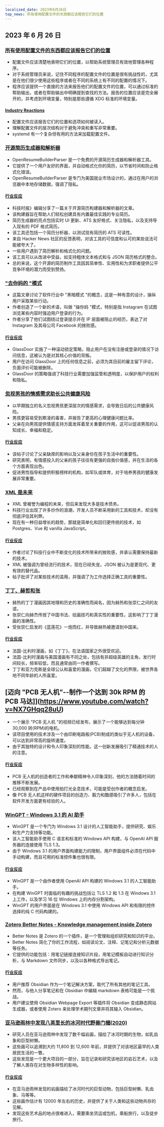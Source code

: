```yaml
---
localized_date: 2023年6月26日
top_news: 所有使用配置文件的东西都应该报告它们的位置
---
```


## 2023 年 6 月 26 日

### [所有使用配置文件的东西都应该报告它们的位置](https://utcc.utoronto.ca/~cks/space/blog/sysadmin/ReportConfigFileLocations)

- 配置文件应该清楚地表明它们的位置，以帮助系统管理员有效地管理各种程序。
- 对于系统管理员来说，记住不同程序的配置文件的位置是很有挑战性的，尤其是在他们很少使用这些程序或者在不同的系统上有不同的配置的情况下。
- 程序应该提供一个直接的方法来报告他们的配置文件的位置，可以通过标准的帮助输出，或者在帮助输出中明确提到查找的方法。报告的位置应该是完全展开的，并考虑到环境变量，特别是那些遵循 XDG 标准的环境变量。

#### [Industry Reactions](http://news.ycombinator.com/item?id=36465886)

- 配置文件应该报告它们的位置和选项如何被读入。
- 理解配置文件的层次结构对于避免冲突和重写非常重要。
- systemd 有一个复杂但有用的方法来加载配置文件。

### [开源简历生成器和解析器](https://www.open-resume.com/)

- OpenResumeBuilderParser 是一个免费的开源简历生成器和解析器工具。
- 它提供了一个用户友好的界面，并自动格式化你的简历，以节省时间和防止格式化错误。
- OpenResumeBuilderParser 是专门为美国就业市场设计的，通过在用户的浏览器中本地存储数据，强调了隐私。

#### [行业反应](http://news.ycombinator.com/item?id=36470297)

- 科技时报》编辑分享了一篇关于开源简历构建器和解析器的文章。
- 该构建器旨在帮助人们轻松创建具有内置最佳实践的专业简历。
- 简历生成器的亮点包括实时 UI 更新、ATS 友好格式、关注隐私，以及支持导入现有的 PDF 格式简历。
- 该工具还包括一个简历分析器，以测试现有简历的 ATS 可读性。
- 来自 Hacker News 社区的反馈表明，对该工具的可信度和认可的某些说法可能被夸大了。
- 一些用户遇到了简历解析和格式化的问题。
- 该工具可以从改进中受益，如支持粗体文本格式和与 JSON 简历格式的整合。
- 总的来说，这个开源的简历制作工具因其简单性、实用性和为求职者提供公平竞争环境的潜力而受到赞扬。

### ["去你妈的 "模式](https://cedwards.xyz/the-fuck-you-pattern/)

- 这篇文章讨论了软件行业中 "黑暗模式 "的概念，这是一种有意的设计，操纵用户采取某些行动。
- 作者创造了一个新的术语，叫做 "操你妈 "模式，特别是指 Instagram 在试图浏览某些内容时强迫用户登录的行为。
- 作者分享了他们试图绕过登录提示并在 IP 层面被阻止的经历，表达了对 Instagram 及其母公司 Facebook 的挫败感。

#### [行业反应](http://news.ycombinator.com/item?id=36467224)

- GlassDoor 实施了一种滚动锁定策略，阻止用户在没有注册或登录的情况下访问信息，这被认为是对其核心价值的背叛。
- 用户在访问 GlassDoor 上的任何信息之前，必须为其目前的雇主留下评论，负面评价可能被删除。
- GlassDoor 的策略强调了科技行业需要加强监管和透明度，以保护用户的权利和隐私。

### [忽视男孩的情感需求助长公共健康风险](https://www.wbur.org/cognoscenti/2023/06/15/boys-in-crisis-masculinity-andrew-reiner)

- 以早期独立的名义忽视男孩更深层次的情感需求，会导致日后的公共健康风险。
- 男孩更容易受到欺凌的毒害，并报告了更高的心理健康问题比率。
- 父亲在向男孩提供情感支持方面发挥着至关重要的作用，这可以促进男孩的认知成长、幸福和稳定。

#### [行业反应](http://news.ycombinator.com/item?id=36472041)

- 该帖子讨论了父亲缺席的影响以及父亲身份在孩子生活中的重要性。
- 研究表明，有情感投入的父亲的孩子往往有更强的自我价值感，并在生活的各个方面表现出色。
- 促进男性指导和提供积极榜样的机构，如军队或体育，对于培养男孩的健康发展非常重要。

### [XML 是未来](https://www.bitecode.dev/p/hype-cycles)

- XML 曾被誉为编程的未来，但后来发现大多是技术债务。
- 科技行业出现了许多炒作的浪潮，开发人员不断采用新的工具和技术，却没有彻底评估其利弊。
- 现在有一种日益增长的趋势，那就是简单化和回归更传统的技术，如 Postgres、Vue 和 vanilla JavaScript。

#### [行业反应](http://news.ycombinator.com/item?id=36466248)

- 作者讨论了科技行业中不断变化的技术所带来的挫败感，并承认需要保持最新的技术。
- XML 被强调为曾经流行的技术，现在已经失宠，JSON 被认为是更现代、更有效的替代品。
- 帖子批评了对某些技术的滥用，并强调了为工作选择正确工具的重要性。

### [丁丁、赫哲和张](https://thewire.in/books/tintin-herge-and-chang-a-friendship-that-changed-the-world)

- 赫热的丁丁漫画因其地理和历史的准确性而闻名，因为赫热和张崇仁之间的友谊。
- 张崇仁向赫杰传授了中国书法、绘画技巧和真实性的重要性，这影响了丁丁漫画的准确性。
- 受张崇仁启发的《蓝莲花》一炮而红，并导致赫热被邀请到中国来。

#### [行业反应](http://news.ycombinator.com/item?id=36468028)

- 法国-比利时漫画，如《丁丁》，在法语国家之外很受欢迎。
- 法国-比利时漫画与美国漫画有不同之处，包括有非超级英雄的主角，发行时间较长，频率较低，而且通常由同一作者撰写。
- 丁丁和亚力克斯是全球公认和喜爱的漫画，它们超越了文化的界限，被世界各地不同年龄的人所喜爱。

## [迈向 "PCB 无人机"--制作一个达到 30k RPM 的 PCB 马达]](https://www.youtube.com/watch?v=NX7GHqq28uU)

- 一个展示 "PCB 无人机 "的视频已经发布，展示了一个能够达到每分钟 30,000 转(RPM)的电机。
- 该项目使用的技术涉及一个由印刷电路板(PCB)制成的类似于无人机的设备，可以达到非常高的旋转速度。
- 由于其独特的设计和令人印象深刻的性能，这一创新发展吸引了精通技术的人的注意。

#### [行业反应](http://news.ycombinator.com/item?id=36465572)

- PCB 无人机的创造者的工作和奉献精神令人印象深刻，他的方法随着时间的推移不断发展。
- 已经观察到在产品中使用拍打光全息技术，可能是受创作者的概念启发。
- 像 PCB 无人机这样的硬件项目的创造力、毅力和酷感吸引了许多人，包括在软件开发方面更有经验的人。

### [WinGPT - Windows 3.1 的 AI 助手](https://www.dialup.net/wingpt/)

- WinGPT 是一个专门为 Windows 3.1 设计的人工智能助手，提供研究、娱乐和生产力支持等功能。
- 该人工智能助手使用 C 语言和标准的 Windows API 构建，与 OpenAI API 服务器的连接使用 TLS 1.3。
- 由于 Windows 3.1 的用户界面构建能力的限制，用户界面组件必须在代码中手动构建，而且可用的标准控件集也很有限。

#### [行业反应](http://news.ycombinator.com/item?id=36472854)

- WinGPT 是一个由作者使用 OpenAI API 构建的 Windows 3.1 的人工智能助手。
- 在构建 WinGPT 时面临的有趣的挑战包括让 TLS 1.2 和 1.3 在 Windows 3.1 上工作，以及学习 16 位 Windows 上的内存分割架构。
- WinGPT 的用户界面是在 Windows 3.1 中使用 Windows API 和有限的控件选择的纯 C 代码构建的。

### [Zotero Better Notes - Knowledge management inside Zotero](https://github.com/windingwind/zotero-better-notes)

- Better Notes 是 Zotero 的一个插件，是一个管理和组织研究和知识的平台。
- Better Notes 简化了你的工作流程，如阅读论文、注释、记笔记和分析元数据等任务。
- 它提供的功能包括：用笔记链接连接知识片段，用笔记模板自动进行知识分析，与 Markdown 文件同步，以及以各种格式导出笔记。

#### [行业反应](http://news.ycombinator.com/item?id=36465243)

- 用户推荐 Obsidian 作为一个笔记解决方案，取代了所有其他的笔记工具。
- 然而，与他人分享笔记和在 Obsidian 中编辑 markdown 表格可能是一个挑战。
- 用户建议使用 Obsidian Webpage Export 等插件将 Obsidian 变成静态网站生成器，或者使用 Zotero 来处理学术期刊文章并将其输入 Obsidian。

### [亚马逊雨林中发现八英里长的冰河时代野兽门楣(2020)](https://www.cnn.com/style/article/amazon-rainforest-ice-age-paintings-scli-intl/index.html)

- 研究人员在亚马逊雨林中发现了数千幅岩画，描绘了冰河时期的生物，如乳齿象和巨型树懒。
- 这些画可以追溯到大约 11,800 到 12,600 年前，并提供了对该地区最早的人类居民生活的一瞥。
- 这些发现是一个更大项目的一部分，旨在记录和研究该地区的岩石艺术，以及了解人类存在对生物多样性的影响。

#### [行业反应](http://news.ycombinator.com/item?id=36470058)

- 在亚马逊雨林发现的岩画描绘了冰河时代的巨型动物，包括巨型树懒、乳齿象、马等等。
- 这些画作估计有 12000 年左右的历史，并提供了关于人类和这些动物共存的见解。
- 发现这些艺术品的地点很难进入，需要乘坐货运或包机，乘船旅行，以及徒步旅行。

</Steps>
